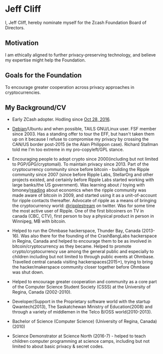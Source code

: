 # Jeff Cliff

I, Jeff Cliff, hereby nominate myself for the Zcash Foundation Board of Directors.

## Motivation

I am ethically aligned to further privacy-preserving technology, and believe my expertise might help the Foundation.

## Goals for the Foundation

To encourage greater cooperation across privacy approaches in cryptocurrencies.

## My Background/CV

* Early ZCash adopter.  Hodling since [Oct 28, 2016](https://plus.google.com/105395547687614433866/posts/MStK9BdAqQV).

* [Debian](https://bugs.debian.org/cgi-bin/bugreport.cgi?bug=842388)/Ubuntu and when possible, TAILS GNU/Linux user.  FSF member since 2003.  Has a standing offer to tour the EFF, but hasn't taken them up on it because I refuse to compromise my privacy by crossing the CAN/US border post-2015 (ie the Alain Philippon case).  Richard Stallman told me I'm too extreme in my pro-copyleft/GPL stance.

* Encouraging people to adopt crypto since 2000(including but not limited to PGP/GPG/cryptomail).  To maintain privacy since 2013.  Part of the cryptocurrency community since before bitcoin - building the Ripple community since 2007 (since before Ripple Labs, StellarOrg and other projects existed, and certainly before Ripple Labs started working with large banks/the US government).  Was learning about / toying with bmoney/[reading](https://p2pfoundation.net/) about economics when the ripple community was made aware of bitcoin in 2009, and started using it as a unit-of-account for ripple contacts thereafter.  Advocate of ripple as a means of bringing the cryptocurrency world: [@ripplestream](https://twitter.com/ripplestream) on twitter.  Was for some time the most active user of Ripple.  One of the first bitcoiners on TV in canada (CBC, CTV), first person to buy a physical product in person in Winnipeg, MB with bitcoin.

* Helped to run the Ohmbase hackerspace, Thunder Bay, Canada (2013-16).  Was also there for the founding of the CrashBangLabs hackerspace in Regina, Canada and helped to encourage them to be as involved in bitcoin/cryptocurrency as they became.  Helped to promote crypto/cryptocurrency use among the general public and especially to children including but not limited to through public events at Ohmbase.  Travelled central canada visiting hackerspaces(2015+), trying to bring the hacker/makerspace community closer together before Ohmbase was shut down.

* Helped to encourage greater cooperation and community as a core part of the Computer Science Student Society (CSSS) at the University of Regina, Canada (2002-2010).

* Developer/Support in the Proprietary software world with the startup Qwantech(2013), The Saskatchewan Ministry of Education(2008) and through a variety of middlemen in the Telco B/OSS world(2010-2013).

* Bachelor of Science (Computer Science) (University of Regina, Canada) (2010)

* Science Demonstrator at Science North (2016-7) - helped to teach children computer programming at science camps, including but not limited to about basic privacy & secret codes.
